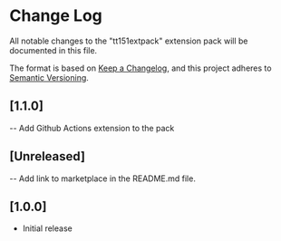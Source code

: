 # Change Log

All notable changes to the "tt151extpack" extension pack will be documented in this file.

The format is based on [Keep a Changelog](http://keepachangelog.com/en/1.0.0/),
and this project adheres to [Semantic Versioning](https://semver.org/spec/v2.0.0.html).

## [1.1.0]

-- Add Github Actions extension to the pack

## [Unreleased]

-- Add link to marketplace in the README.md file.

## [1.0.0]

- Initial release
